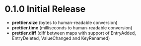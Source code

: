 # 0.1.0 Initial Release

- **prettier.size** (bytes to human-readable conversion)
- **prettier.time** (milliseconds to human-readable conversion)
- **prettier.diff** (diff between maps with support of EntryAdded, EntryDeleted, ValueChanged and KeyRenamed)